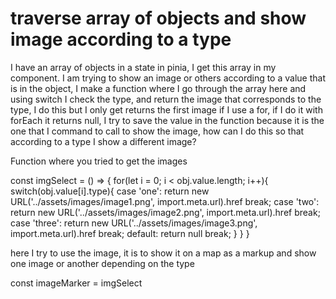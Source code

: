 
# traverse array of objects and show image according to a type

I have an array of objects in a state in pinia, I get this array in my component. I am trying to show an image or others according to a value that is in the object, I make a function where I go through the array here and using switch I check the type, and return the image that corresponds to the type, I do this but I only get returns the first image if I use a for, if I do it with forEach it returns null, I try to save the value in the function because it is the one that I command to call to show the image, how can I do this so that according to a type I show a different image?

Function where you tried to get the images

const imgSelect = () => {
  for(let i = 0; i < obj.value.length; i++){
      switch(obj.value[i].type){
            case 'one':
              return new URL('../assets/images/image1.png', import.meta.url).href
              break;
            case 'two':
              return new URL('../assets/images/image2.png', import.meta.url).href
              break;
            case 'three':
              return new URL('../assets/images/image3.png', import.meta.url).href
              break;
            default:
              return null
              break;
      }
  }
}


here I try to use the image, it is to show it on a map as a markup and show one image or another depending on the type

const imageMarker = imgSelect


        